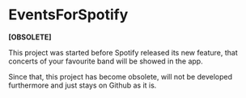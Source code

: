 # EventsForSpotify

**[OBSOLETE]**

This project was started before Spotify released its new feature, that concerts of your favourite band will be showed in the app.

Since that, this project has become obsolete, will not be developed furthermore and just stays on Github as it is.